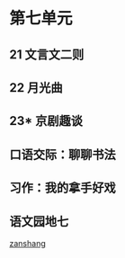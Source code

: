 # 第七单元

<Ebook grade="xxyw6a" :pages="97" :paged="97" ></Ebook> 


## 21 文言文二则

<Ebook grade="xxyw6a" :pages="98" :paged="100" ></Ebook> 


## 22 月光曲

<Ebook grade="xxyw6a" :pages="101" :paged="102" ></Ebook> 


## 23* 京剧趣谈

<Ebook grade="xxyw6a" :pages="103" :paged="104" ></Ebook> 


## 口语交际：聊聊书法

<Ebook grade="xxyw6a" :pages="105" :paged="105" ></Ebook> 


## 习作：我的拿手好戏

<Ebook grade="xxyw6a" :pages="106" :paged="106" ></Ebook> 


## 语文园地七

<Ebook grade="xxyw6a" :pages="107" :paged="108" ></Ebook> 


[zanshang](../res/zanshang.md ':include')